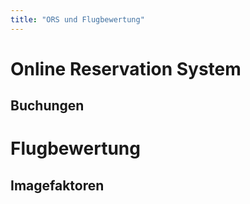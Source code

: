 ```yaml
---
title: "ORS und Flugbewertung"
---
```



# Online Reservation System

## Buchungen


# Flugbewertung

## Imagefaktoren